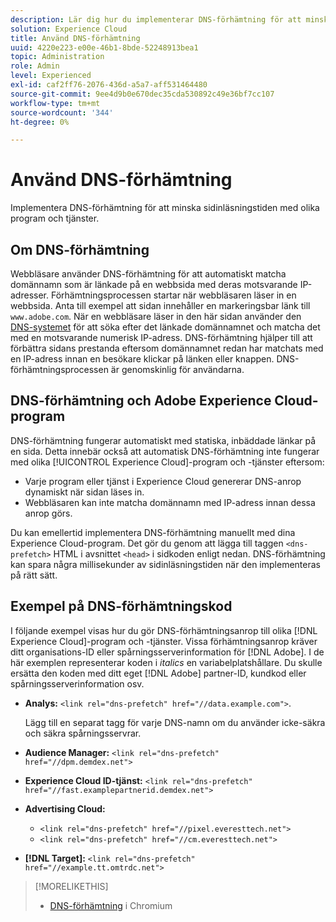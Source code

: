 ```yaml
---
description: Lär dig hur du implementerar DNS-förhämtning för att minska sidinläsningstiden med olika program och tjänster i Experience Cloud.
solution: Experience Cloud
title: Använd DNS-förhämtning
uuid: 4220e223-e00e-46b1-8bde-52248913bea1
topic: Administration
role: Admin
level: Experienced
exl-id: caf2ff76-2076-436d-a5a7-aff531464480
source-git-commit: 9ee4d9b0e670dec35cda530892c49e36bf7cc107
workflow-type: tm+mt
source-wordcount: '344'
ht-degree: 0%

---
```


# Använd DNS-förhämtning

Implementera DNS-förhämtning för att minska sidinläsningstiden med olika program och tjänster.

## Om DNS-förhämtning

Webbläsare använder DNS-förhämtning för att automatiskt matcha domännamn som är länkade på en webbsida med deras motsvarande IP-adresser. Förhämtningsprocessen startar när webbläsaren läser in en webbsida. Anta till exempel att sidan innehåller en markeringsbar länk till `www.adobe.com`. När en webbläsare läser in den här sidan använder den [DNS-systemet](https://www.networksolutions.com/support/what-is-a-domain-name-server-dns-and-how-does-it-work/) för att söka efter det länkade domännamnet och matcha det med en motsvarande numerisk IP-adress. DNS-förhämtning hjälper till att förbättra sidans prestanda eftersom domännamnet redan har matchats med en IP-adress innan en besökare klickar på länken eller knappen. DNS-förhämtningsprocessen är genomskinlig för användarna.

## DNS-förhämtning och Adobe Experience Cloud-program

DNS-förhämtning fungerar automatiskt med statiska, inbäddade länkar på en sida. Detta innebär också att automatisk DNS-förhämtning inte fungerar med olika [!UICONTROL Experience Cloud]-program och -tjänster eftersom:

* Varje program eller tjänst i Experience Cloud genererar DNS-anrop dynamiskt när sidan läses in.
* Webbläsaren kan inte matcha domännamn med IP-adress innan dessa anrop görs.

Du kan emellertid implementera DNS-förhämtning manuellt med dina Experience Cloud-program. Det gör du genom att lägga till taggen `<dns-prefetch>` HTML i avsnittet `<head>` i sidkoden enligt nedan. DNS-förhämtning kan spara några millisekunder av sidinläsningstiden när den implementeras på rätt sätt.

## Exempel på DNS-förhämtningskod

I följande exempel visas hur du gör DNS-förhämtningsanrop till olika [!DNL Experience Cloud]-program och -tjänster. Vissa förhämtningsanrop kräver ditt organisations-ID eller spårningsserverinformation för [!DNL Adobe]. I de här exemplen representerar koden i *italics* en variabelplatshållare. Du skulle ersätta den koden med ditt eget [!DNL Adobe] partner-ID, kundkod eller spårningsserverinformation osv.

* **Analys:** `<link rel="dns-prefetch" href="//data.example.com">`.

  Lägg till en separat tagg för varje DNS-namn om du använder icke-säkra och säkra spårningsservrar.

* **Audience Manager:** `<link rel="dns-prefetch" href="//dpm.demdex.net">`

* **Experience Cloud ID-tjänst:** `<link rel="dns-prefetch" href="//fast.examplepartnerid.demdex.net">`

* **Advertising Cloud:**

   * `<link rel="dns-prefetch" href="//pixel.everesttech.net">`
   * `<link rel="dns-prefetch" href="//cm.everesttech.net">`

* **[!DNL Target]:** `<link rel="dns-prefetch" href="//example.tt.omtrdc.net">`

>[!MORELIKETHIS]
>
>* [DNS-förhämtning](https://www.chromium.org/developers/design-documents/dns-prefetching) i Chromium
